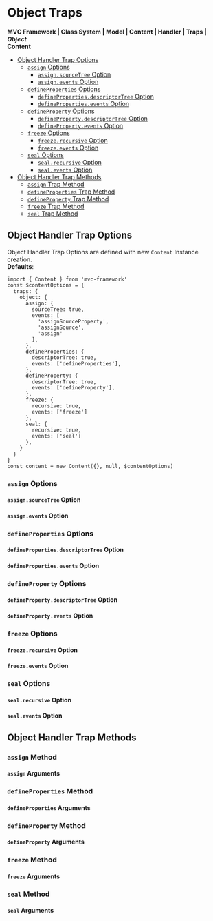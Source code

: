# Object Traps
**MVC Framework \| Class System \| Model \| Content \| Handler \| Traps \| *Object***  
**Content**  
 - [Object Handler Trap Options]()
   - [`assign` Options]()
     - [`assign.sourceTree` Option]()
     - [`assign.events` Option]()
   - [`defineProperties` Options]()
     - [`defineProperties.descriptorTree` Option]()
     - [`defineProperties.events` Option]()
   - [`defineProperty` Options]()
     - [`defineProperty.descriptorTree` Option]()
     - [`defineProperty.events` Option]()
   - [`freeze` Options]()
     - [`freeze.recursive` Option]()
     - [`freeze.events` Option]()
   - [`seal` Options]()
     - [`seal.recursive` Option]()
     - [`seal.events` Option]()
 - [Object Handler Trap Methods]()
   - [`assign` Trap Method]()
   - [`defineProperties` Trap Method]()
   - [`defineProperty` Trap Method]()
   - [`freeze` Trap Method]()
   - [`seal` Trap Method]()

## Object Handler Trap Options
Object Handler Trap Options are defined with new `Content` Instance creation.  
**Defaults**:  
```
import { Content } from 'mvc-framework'
const $contentOptions = {
  traps: {
    object: {
      assign: {
        sourceTree: true,
        events: [
          'assignSourceProperty',
          'assignSource',
          'assign'
        ],
      },
      defineProperties: {
        descriptorTree: true,
        events: ['defineProperties'],
      },
      defineProperty: {
        descriptorTree: true,
        events: ['defineProperty'],
      },
      freeze: {
        recursive: true,
        events: ['freeze']
      },
      seal: {
        recursive: true,
        events: ['seal']
      },
    }
  }
}
const content = new Content({}, null, $contentOptions)
```
### `assign` Options
#### `assign.sourceTree` Option
#### `assign.events` Option

### `defineProperties` Options
#### `defineProperties.descriptorTree` Option
#### `defineProperties.events` Option

### `defineProperty` Options
#### `defineProperty.descriptorTree` Option
#### `defineProperty.events` Option

### `freeze` Options
#### `freeze.recursive` Option
#### `freeze.events` Option

### `seal` Options
#### `seal.recursive` Option
#### `seal.events` Option

## Object Handler Trap Methods
### `assign` Method
#### `assign` Arguments
### `defineProperties` Method
#### `defineProperties` Arguments
### `defineProperty` Method
#### `defineProperty` Arguments
### `freeze` Method
#### `freeze` Arguments
### `seal` Method
#### `seal` Arguments
